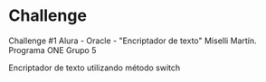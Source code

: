 # Challenge
Challenge #1 Alura - Oracle - "Encriptador de texto"
Miselli Martín. Programa ONE Grupo 5

Encriptador de texto utilizando método switch
